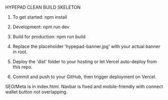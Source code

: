 HYPEPAD CLEAN BUILD SKELETON

1. To get started:
   npm install

2. Development:
   npm run dev

3. Build for production:
   npm run build

4. Replace the placeholder 'hypepad-banner.jpg' with your actual banner in root.

5. Deploy the 'dist' folder to your hosting or let Vercel auto-deploy from this repo.

6. Commit and push to your GitHub, then trigger deployment on Vercel.

SEO/Meta is in index.html. Navbar is fixed and mobile-friendly with connect wallet button not overlapping.

